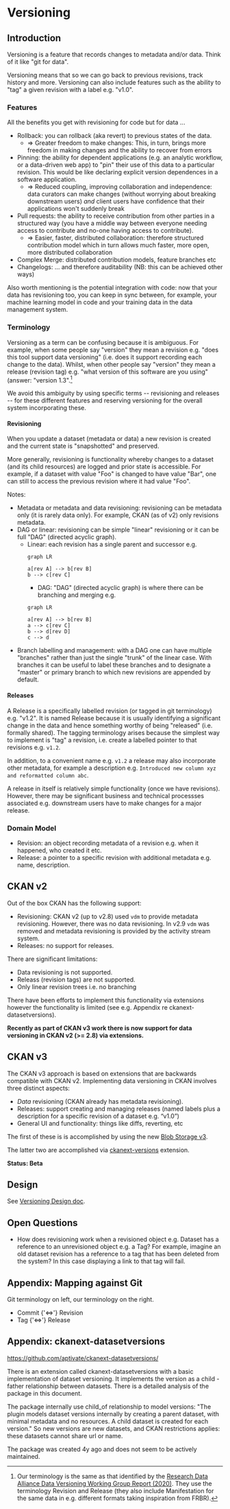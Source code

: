 # Versioning

## Introduction

Versioning is a feature that records changes to metadata and/or data. Think of it like "git for data".

Versioning means that so we can go back to previous revisions, track history and more. Versioning can also include features such as the ability to "tag" a given revision with a label e.g. "v1.0".

### Features

All the benefits you get with revisioning for code but for data ...

* Rollback: you can rollback (aka revert) to previous states of the data.
  * => Greater freedom to make changes: This, in turn, brings more freedom in making changes and the ability to recover from errors
* Pinning: the ability for dependent applications (e.g. an analytic workflow, or a data-driven web app) to "pin" their use of this data to a particular revision. This would be like declaring explicit version dependences in a software application.
  * => Reduced coupling, improving collaboration and independence: data curators can make changes (without worrying about breaking downstream users) *and* client users have confidence that their applications won't suddenly break
* Pull requests: the ability to receive contribution from other parties in a structured way (you have a middle way between everyone needing access to contribute and no-one having access to contribute).
  * => Easier, faster, distributed collaboration: therefore structured contribution model which in turn allows much faster, more open, more distributed collaboration
* Complex Merge: distributed contribution models, feature branches etc
* Changelogs: ... and therefore auditability (NB: this can be achieved other ways)

Also worth mentioning is the potential integration with code: now that your data has revisioning too, you can keep in sync between, for example, your machine learning model in code and your training data in the data management system.


### Terminology

Versioning as a term can be confusing because it is ambiguous. For example, when some people say "version" they mean a revision e.g. "does this tool support data versioning" (i.e. does it support recording each change to the data). Whilst, when other people say "version" they mean a release (revision tag) e.g. "what version of this software are you using" (answer: "version 1.3".[^rda]

We avoid this ambiguity by using specific terms -- revisioning and releases -- for these different features and reserving versioning for the overall system incorporating these.

[^rda]: Our terminology is the same as that identified by the [Research Data Alliance Data Versioning Working Group Report (2020)][rda-report]. They use the terminology Revision and Release (they also include Manifestation for the same data in e.g. different formats taking inspiration from FRBR).

[rda-report]: https://www.rd-alliance.org/group/data-versioning-wg/outcomes/principles-and-best-practices-data-versioning-all-data-sets-big

#### Revisioning

When you update a dataset (metadata or data) a new revision is created and the current state is "snapshotted" and preserved.

More generally, revisioning is functionality whereby changes to a dataset (and its child resources) are logged and prior state is accessible. For example, if a dataset with value "Foo" is changed to have value "Bar", one can still to access the previous revision where it had value "Foo".

Notes:

* Metadata or metadata and data revisioning: revisioning can be metadata only (it is rarely data only). For example, CKAN (as of v2) only revisions metadata.
* DAG or linear: revisioning can be simple "linear" revisioning or it can be full "DAG" (directed acyclic graph).
  * Linear: each revision has a single parent and successor e.g.
    ```mermaid
    graph LR

    a[rev A] --> b[rev B]
    b --> c[rev C]
    ```
    * DAG: "DAG" (directed acyclic graph) is where there can be branching and merging e.g.
    ```mermaid
    graph LR

    a[rev A] --> b[rev B]
    a --> c[rev C]
    b --> d[rev D]
    c --> d
    ```
* Branch labelling and management: with a DAG one can have multiple "branches" rather than just the single "trunk" of the linear case. With branches it can be useful to label these branches and to designate a "master" or primary branch to which new revisions are appended by default.

#### Releases

A Release is a specifically labelled revision (or tagged in git terminology) e.g. "v1.2". It is named Release because it is usually identifying a significant change in the data and hence something worthy of being "released" (i.e. formally shared). The tagging terminology arises because the simplest way to implement is "tag" a revision, i.e. create a labelled pointer to that revisions e.g. `v1.2`.

In addition, to a convenient name e.g. `v1.2` a release may also incorporate other metadata, for example a description e.g. `Introduced new column xyz and reformatted column abc`.

A release in itself is relatively simple functionality (once we have revisions). However, there may be significant business and technical processses associated e.g. downstream users have to make changes for a major release.

### Domain Model

* Revision: an object recording metadata of a revision e.g. when it happened, who created it etc.
* Release: a pointer to a specific revision with additional metadata e.g. name, description.

## CKAN v2

Out of the box CKAN has the following support:

* Revisioning: CKAN v2 (up to v2.8) used `vdm` to provide metadata revisioning. However, there was no data revisioning. In v2.9 `vdm` was removed and metadata revisioning is provided by the activity stream system.
* Releases: no support for releases.

There are significant limitations:

* Data revisioning is not supported.
* Releass (revision tags) are not supported.
* Only linear revision trees i.e. no branching

There have been efforts to implement this functionality via extensions however the functionality is limited (see e.g. Appendix re ckanext-datasetversions).

**Recently as part of CKAN v3 work there is now support for data versioning in CKAN v2 (>= 2.8) via extensions.**

## CKAN v3

The CKAN v3 approach is based on extensions that are backwards compatible with CKAN v2. Implementing data versioning in CKAN involves three distinct aspects:

* *Data* revisioning (CKAN already has metadata revisioning).
* Releases: support creating and managing releases (named labels plus a description for a specific revision of a dataset e.g. “v1.0”)
* General UI and functionality: things like diffs, reverting, etc

The first of these is is accomplished by using the new [Blob Storage v3](/docs/dms/blob-storage#ckan-v3).

The latter two are accomplished via [ckanext-versions][] extension.

**Status: Beta**

[ckanext-versions]: https://github.com/datopian/ckanext-versions


## Design

See [Versioning Design doc](/docs/dms/versioning/design).


## Open Questions

* How does revisioning work when a revisioned object e.g. Dataset has a reference to an unrevisioned object e.g. a Tag? For example, imagine an old dataset revision has a reference to a tag that has been deleted from the system? In this case displaying a link to that tag will fail.

## Appendix: Mapping against Git

Git terminology on left, our terminology on the right.

* Commit {'<=>'} Revision
* Tag {'<=>'} Release

## Appendix: ckanext-datasetversions

https://github.com/aptivate/ckanext-datasetversions/

There is an extension called ckanext-datasetversions with a basic implementation of dataset versioning. It implements the version as a child - father relationship between datasets. There is a detailed analysis of the package in this document.

The package internally use child_of relationship to model versions: "The plugin models dataset versions internally by creating a parent dataset, with minimal metadata and no resources. A child dataset is created for each version." So new versions are new datasets, and CKAN restrictions applies: these datasets cannot share url or name.

The package was created 4y ago and does not seem to be actively maintained.
